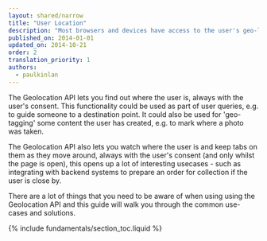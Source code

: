```yaml
---
layout: shared/narrow
title: "User Location"
description: "Most browsers and devices have access to the user's geo-location. Learn how to work with the user's location in your site and apps."
published_on: 2014-01-01
updated_on: 2014-10-21
order: 2
translation_priority: 1
authors:
  - paulkinlan
---
```


<p class="intro">
  The Geolocation API lets you find out where the user is, always with the user's consent. This functionality could be used as part of user queries, e.g. to guide someone to a destination point. It could also be used for 'geo- tagging' some content the user has created, e.g. to mark where a photo was taken.
</p>

The Geolocation API also lets you watch where the user is and keep tabs on them as
they move around, always with the user's consent (and only whilst the page is open), this opens up a lot of interesting usecases - such as integrating with backend systems to prepare an order for collection if the user is close by.

There are a lot of things that you need to be aware of when using using the Geolocation API and this guide will walk you through the common use-cases and solutions.

{% include fundamentals/section_toc.liquid %}
